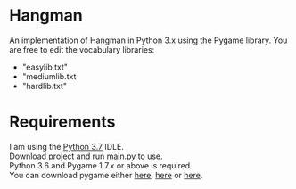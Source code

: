 # Hangman
An implementation of Hangman in Python 3.x using the Pygame library.
You are free to edit the vocabulary libraries:
- "easylib.txt"
- "mediumlib.txt
- "hardlib.txt"

# Requirements
I am using the [Python 3.7](https://www.python.org/downloads/release/python-370/) IDLE.\
Download project and run main.py to use.\
Python 3.6 and Pygame 1.7.x or above is required.\
You can download pygame either [here](https://www.pygame.org/download.shtml), [here](https://bitbucket.org/pygame/pygame/downloads/) or [here](https://www.lfd.uci.edu/~gohlke/pythonlibs/#pygame).
